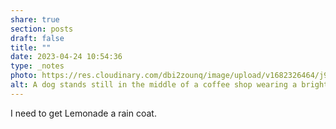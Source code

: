 ```yaml
---
share: true
section: posts
draft: false
title: ""
date: 2023-04-24 10:54:36
type: _notes
photo: https://res.cloudinary.com/dbi2zounq/image/upload/v1682326464/j9crgehtw4lcwrrv722m.jpg
alt: A dog stands still in the middle of a coffee shop wearing a bright yellow rain coat.
---
```



I need to get Lemonade a rain coat. 

